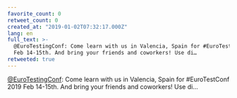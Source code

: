 ```yaml
---
favorite_count: 0
retweet_count: 0
created_at: "2019-01-02T07:32:17.000Z"
lang: en
full_text: >-
  @EuroTestingConf: Come learn with us in Valencia, Spain for #EuroTestConf 2019
  Feb 14-15th. And bring your friends and coworkers! Use di…
retweeted: true
---
```


[@EuroTestingConf](https://twitter.com/EuroTestingConf): Come learn with us in
Valencia, Spain for #EuroTestConf 2019 Feb 14-15th. And bring your friends and
coworkers! Use di…
